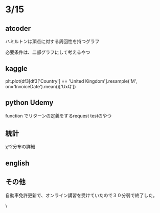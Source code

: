 # 3/15

## atcoder
ハミルトンは頂点に対する周回性を持つグラフ

必要条件は、二部グラフにして考えるやつ

## kaggle

plt.plot(df3[df3['Country'] == 'United Kingdom'].resample('M', on='InvoiceDate').mean()['UxQ'])


## python Udemy
function でリターンの定義をするrequest testのやつ

## 統計
χ^2分布の詳細

## english

## その他
自動車免許更新で、オンライン講習を受けていたので３０分弱で終了した。

\
